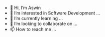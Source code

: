 - 👋 Hi, I’m Aswin
- 👀 I’m interested in Software Development ...
- 🌱 I’m currently learning  ...
- 💞️ I’m looking to collaborate on ...
- 📫 How to reach me ...



